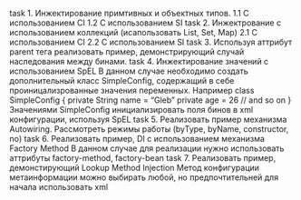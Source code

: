 task 1.  Инжектирование примтивных и объектных типов.
    1.1 С использованием CI
    1.2 C использованием SI
task 2. Инжектрование с использованием коллекций (исапользовать List, Set, Map)
    2.1 С использованием CI
    2.2 С использованием SI
task 3. Используя аттрибут parent тега <bean> реализовать пример, демонстрирующий случай наследования между бинами.
task 4. Инжектирование значений с использованием SpEL
  В данном случае необходимо создать дополнительный класс SimpleConfig, содержащий в себе проиницализрованные значения переменных. Например
  class SimpleConfig {
    private String name = “Gleb”
    private age = 26
  // and so on
  }
  Значениями SimpleConfig инициализировать поля бинов в xml конфигурации, используя SpEL
task 5. Реализовать пример механизма Autowiring. Рассмотреть режимы работы (byType, byName, constructor, no)
task 6. Реализовать пример, DI с использованием механизма Factory Method
  В данном случае для реализации нужно использовать аттрибуты factory-method, factory-bean
task 7. Реализовать пример, демонстирующий Lookup Method Injection
  Метод конфигурации метаинформации можно выбирать любой, но предпочтительней для начала использовать xml
